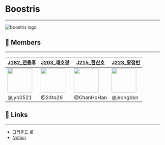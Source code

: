 # Boostris
---
![boostris logo](https://user-images.githubusercontent.com/73142340/139297579-7724138f-cbcd-491b-910d-ed3faedf952b.png)

## 🌈 Members
---

|[J182_전용후](https://github.com/jyh0521)|[J203_채호경](https://github.com/24to26)|[J215_한찬호](https://github.com/ChanHoHan)|[J223_황정빈](https://github.com/jeongbbn)
|------|------|------|------|
|<img src="https://github.com/jyh0521.png" width="80"> |<img src="https://github.com/24to26.png" width="80">|<img src="https://github.com/ChanHoHan.png" width="80">|<img src="https://github.com/jeongbbn.png" width="80">|
|@jyh0521|@24to26|@ChanHoHan|@jeongbbn|

## 🔗 Links
---
- [그라운드 룰](https://github.com/boostcampwm-2021/web24-boostris/wiki/%EA%B7%B8%EB%9D%BC%EC%9A%B4%EB%93%9C-%EB%A3%B0)
- [Notion](https://agate-lotus-4f8.notion.site/Boostris-7123af3df6d34873b81f28fa6fa1e9a0)

